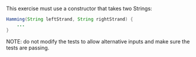 This exercise must use a constructor that takes two Strings:
```java
Hamming(String leftStrand, String rightStrand) {
    ...
}
```

NOTE: do not modify the tests to allow alternative inputs and make sure the tests are passing.